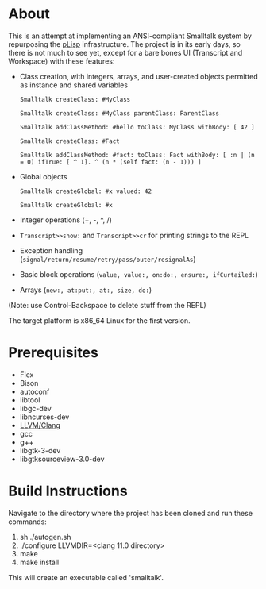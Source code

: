 # About

This is an attempt at implementing an ANSI-compliant Smalltalk system by repurposing the [pLisp](https://github.com/shikantaza/pLisp/)  infrastructure. The project is in its early days, so there is not much to see yet, except for a bare bones UI (Transcript and Workspace) with these features:

* Class creation, with integers, arrays, and user-created objects permitted as instance and shared variables
   
  `Smalltalk createClass: #MyClass`
  
  `Smalltalk createClass: #MyClass parentClass: ParentClass`
  
  `Smalltalk addClassMethod: #hello toClass: MyClass withBody: [ 42 ]`
  
  `Smalltalk createClass: #Fact`
  
  `Smalltalk addClassMethod: #fact: toClass: Fact withBody:
      [ :n | (n = 0) ifTrue: [ ^ 1]. ^ (n * (self fact: (n - 1))) ]`
  
* Global objects
 
  `Smalltalk createGlobal: #x valued: 42`

  `Smalltalk createGlobal: #x`

* Integer operations (+, -, *, /)
* `Transcript>>show:` and `Transcript>>cr` for printing strings to the REPL
* Exception handling (`signal/return/resume/retry/pass/outer/resignalAs`)
* Basic block operations (`value, value:, on:do:, ensure:, ifCurtailed:`)
* Arrays (`new:, at:put:, at:, size, do:`)

(Note: use Control-Backspace to delete stuff from the REPL)

The target platform is x86_64 Linux for the first version.

# Prerequisites

* Flex
* Bison
* autoconf
* libtool
* libgc-dev
* libncurses-dev
* [LLVM/Clang](https://github.com/llvm/llvm-project/releases/download/llvmorg-11.0.0/clang+llvm-11.0.0-x86_64-linux-gnu-ubuntu-20.04.tar.xz)
* gcc
* g++
* libgtk-3-dev
* libgtksourceview-3.0-dev

# Build Instructions

Navigate to the directory where the project has been cloned and run these commands:

1. sh ./autogen.sh
2. ./configure LLVMDIR=<clang 11.0 directory>
3. make
4. make install

This will create an executable called 'smalltalk'.
